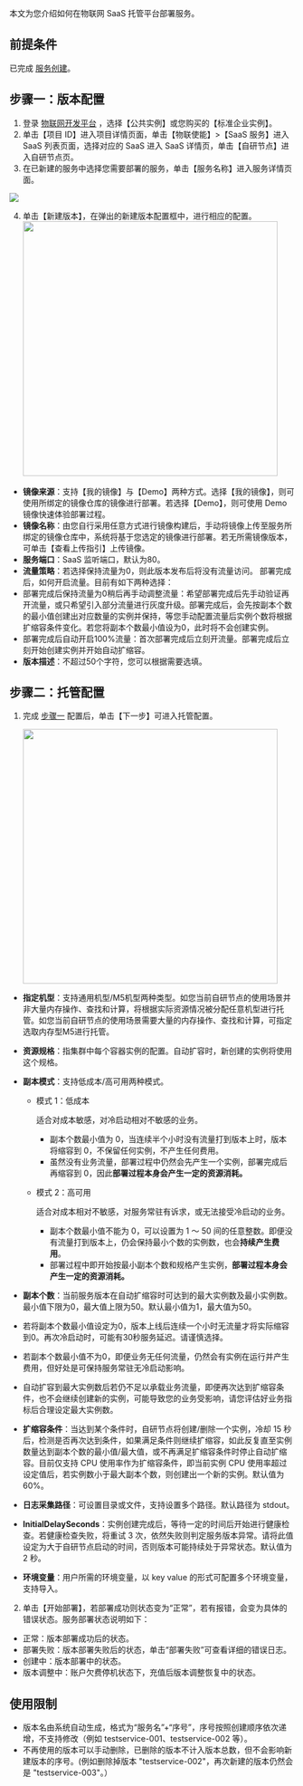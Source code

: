 本文为您介绍如何在物联网 SaaS 托管平台部署服务。

## 前提条件

已完成 [服务创建](https://cloud.tencent.com/document/product/1465/59050)。

<span id="test"></span>

## 步骤一：版本配置

1. 登录 [物联网开发平台](https://console.cloud.tencent.com/iotexplorer) ，选择【公共实例】或您购买的【标准企业实例】。
2. 单击【项目 ID】进入项目详情页面，单击【物联使能】>【SaaS 服务】进入 SaaS 列表页面，选择对应的 SaaS 进入 SaaS 详情页，单击【自研节点】进入自研节点页。
3. 在已新建的服务中选择您需要部署的服务，单击【服务名称】进入服务详情页面。

<img src="https://main.qcloudimg.com/raw/024d03e9beeb879f9f5421a6d8a68531.jpg"  /><br>

4. 单击【新建版本】，在弹出的新建版本配置框中，进行相应的配置。
   <img src="https://main.qcloudimg.com/raw/409813fedddab52524862714d6a16004.jpg" style="width: 450px;"><br>

 - **镜像来源**：支持【我的镜像】与【Demo】两种方式。选择【我的镜像】，则可使用所绑定的镜像仓库的镜像进行部署。若选择【Demo】，则可使用 Demo 镜像快速体验部署过程。
 - **镜像名称**：由您自行采用任意方式进行镜像构建后，手动将镜像上传至服务所绑定的镜像仓库中，系统将基于您选定的镜像进行部署。若无所需镜像版本，可单击【查看上传指引】上传镜像。
 - **服务端口**：SaaS 监听端口，默认为80。
 - **流量策略**：若选择保持流量为0，则此版本发布后将没有流量访问。
   <dx-alert infotype="explain" title="">
   部署完成后，如何开启流量。目前有如下两种选择：
 - 部署完成后保持流量为0稍后再手动调整流量：希望部署完成后先手动验证再开流量，或只希望引入部分流量进行灰度升级。部署完成后，会先按副本个数的最小值创建出对应数量的实例并保持，等您手动配置流量后实例个数将根据扩缩容条件变化。若您将副本个数最小值设为0，此时将不会创建实例。
- 部署完成后自动开启100%流量：首次部署完成后立刻开流量。部署完成后立刻开始创建实例并开始自动扩缩容。
  </dx-alert>
 - **版本描述**：不超过50个字符，您可以根据需要选填。



## 步骤二：托管配置 

1. 完成 [步骤一](#test) 配置后，单击【下一步】可进入托管配置。
   
   <img src="https://main.qcloudimg.com/raw/3a69df0cb02652ead8cdc17cd09db981.jpg" style="width: 450px;"></img><br>

 - **指定机型**：支持通用机型/M5机型两种类型。如您当前自研节点的使用场景并非大量内存操作、查找和计算，将根据实际资源情况被分配任意机型进行托管。如您当前自研节点的使用场景需要大量的内存操作、查找和计算，可指定选取内存型M5进行托管。

 - **资源规格**：指集群中每个容器实例的配置。自动扩容时，新创建的实例将使用这个规格。

 - **副本模式**：支持低成本/高可用两种模式。

   - 模式 1：低成本

     适合对成本敏感，对冷启动相对不敏感的业务。

     - 副本个数最小值为 0，当连续半个小时没有流量打到版本上时，版本将缩容到 0，不保留任何实例，不产生任何费用。
     - 虽然没有业务流量，部署过程中仍然会先产生一个实例，部署完成后再缩容到 0，因此**部署过程本身会产生一定的资源消耗。**

   - 模式 2：高可用

     适合对成本相对不敏感，对服务常驻有诉求，或无法接受冷启动的业务。

     - 副本个数最小值不能为 0，可以设置为 1 ～ 50 间的任意整数。即便没有流量打到版本上，仍会保持最小个数的实例数，也会**持续产生费用**。
     - 部署过程中即开始按最小副本个数和规格产生实例，**部署过程本身会产生一定的资源消耗。**

 - **副本个数**：当前服务版本在自动扩缩容时可达到的最大实例数及最小实例数。最小值下限为0，最大值上限为50。默认最小值为1，最大值为50。
   <dx-alert infotype="explain" title="">

- 若将副本个数最小值设定为0，版本上线后连续一个小时无流量才将实际缩容到0。再次冷启动时，可能有30秒服务延迟。请谨慎选择。

- 若副本个数最小值不为0，即便业务无任何流量，仍然会有实例在运行并产生费用，但好处是可保持服务常驻无冷启动影响。

- 自动扩容到最大实例数后若仍不足以承载业务流量，即便再次达到扩缩容条件，也不会继续创建新的实例，可能导致您的业务受影响，请您评估好业务指标后合理设定最大实例数。
  </dx-alert>

 - **扩缩容条件**：当达到某个条件时，自研节点将创建/删除一个实例，冷却 15 秒后，检测是否再次达到条件，如果满足条件则继续扩缩容，如此反复直至实例数量达到副本个数的最小值/最大值，或不再满足扩缩容条件时停止自动扩缩容。目前仅支持 CPU 使用率作为扩缩容条件，即当前实例 CPU 使用率超过设定值后，若实例数小于最大副本个数，则创建出一个新的实例。默认值为 60%。

 - **日志采集路径**：可设置目录或文件，支持设置多个路径。默认路径为 stdout。

 - **InitialDelaySeconds**：实例创建完成后，等待一定的时间后开始进行健康检查。若健康检查失败，将重试 3 次，依然失败则判定服务版本异常。请将此值设定为大于自研节点启动的时间，否则版本可能持续处于异常状态。默认值为 2 秒。

 - **环境变量**：用户所需的环境变量，以 key value 的形式可配置多个环境变量，支持导入。

2. 单击【开始部署】，若部署成功则状态变为“正常”，若有报错，会变为具体的错误状态。服务部署状态说明如下：

 - 正常：版本部署成功后的状态。
 - 部署失败：版本部署失败后的状态，单击“部署失败”可查看详细的错误日志。
 - 创建中：版本部署中的状态。
 - 版本调整中：账户欠费停机状态下，充值后版本调整恢复中的状态。


## 使用限制

- 版本名由系统自动生成，格式为“服务名”+“序号”，序号按照创建顺序依次递增，不支持修改（例如 testservice-001、testservice-002 等）。
- 不再使用的版本可以手动删除，已删除的版本不计入版本总数，但不会影响新建版本的序号。(例如删除掉版本 "testservice-002"，再次新建的版本仍然会是 "testservice-003"。）
